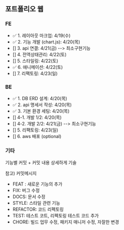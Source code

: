 ## 포트폴리오 웹

### FE

-   ✅ 1. 레이아웃 마크업: 4/19(수)
-   ✅ 2. 기능 개발 (chart.js): 4/20(목)
-   [] 3. api 연결: 4/21(금) --> 최소구현기능
-   [] 4. 전역상태관리: 4/22(토)
-   [] 5. 스타일링: 4/22(토)
-   ✅ 6. 애니메이션: 4/22(토)
-   [] 7. 리팩토링: 4/23(일)

### BE

-   ✅ 1. DB ERD 설계: 4/20(목)
-   ✅ 2. api 명세서 작성: 4/20(목)
-   ✅ 3. 기본 환경 세팅: 4/20(목)
-   [] 4-1. 개발 1/2: 4/20(목)
-   [] 4-2. 개발 2/2: 4/21(금) --> 최소구현기능
-   [] 5. 리팩토링: 4/23(일)
-   [] 6. aws 배포 (optional)

### 기타

기능별 커밋 + 커밋 내용 상세하게 기술

참고) 커밋메시지

-   FEAT : 새로운 기능의 추가
-   FIX: 버그 수정
-   DOCS: 문서 수정
-   STYLE: 스타일 관련 기능
-   REFACTOR: 코드 리펙토링
-   TEST: 테스트 코트, 리펙토링 테스트 코드 추가
-   CHORE: 빌드 업무 수정, 패키지 매니저 수정, 자잘한 변경
